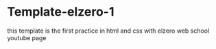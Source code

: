 # Template-elzero-1
this template is the first practice in html and css with elzero web school youtube page
